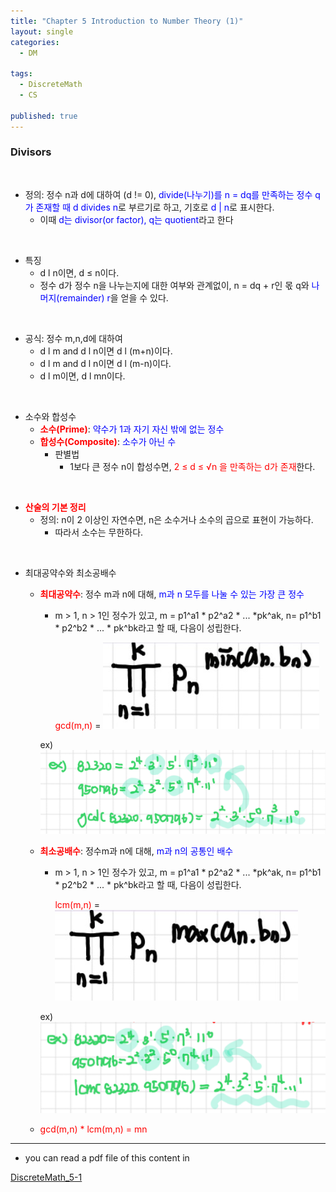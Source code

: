 ```yaml
---
title: "Chapter 5 Introduction to Number Theory (1)"
layout: single
categories:
  - DM

tags:
  - DiscreteMath
  - CS

published: true
---
```


### Divisors

<br>

- 정의: 정수 n과 d에 대하여 (d != 0), <span style = "color:blue">divide(나누기)를 n = dq를 만족하는 정수 q가 존재할 때 d divides n</span>로 부르기로 하고, 기호로 <span style = "color:blue">d | n</span>로 표시한다. 
  - 이때 <span style = "color:blue">d는 divisor(or factor), q는 quotient</span>라고 한다


<br>

- 특징
  - d l n이면, d ≤ n이다.
  - 정수 d가 정수 n을 나누는지에 대한 여부와 관계없이, n = dq + r인 몫 q와 <span style = "color:blue">나머지(remainder) r</span>을 얻을 수 있다.


<br>

- 공식: 정수 m,n,d에 대하여
  - d l m and d l n이면 d l (m+n)이다.
  - d l m and d l n이면 d l (m-n)이다.
  - d l m이면, d l mn이다.

<br>

- 소수와 합성수
  - <span style = "color:red">**소수(Prime)**</span>: <span style = "color:blue">약수가 1과 자기 자신 밖에 없는 정수</span>
  - <span style = "color:red">**합성수(Composite)**</span>: <span style = "color:blue">소수가 아닌 수</span>
    - 판별법
      - 1보다 큰 정수 n이 합성수면, <span style = "color:red">2 ≤ d ≤ √n 을 만족하는 d가 존재</span>한다. 

<br>

- <span style = "color:red">**산술의 기본 정리**</span>
  - 정의: n이 2 이상인 자연수면, n은 소수거나 소수의 곱으로 표현이 가능하다.
    - 따라서 소수는 무한하다.

<br>

- 최대공약수와 최소공배수

  - <span style = "color:red">**최대공약수**</span>: 정수 m과 n에 대해, <span style = "color:blue">m과 n 모두를 나눌 수 있는 가장 큰 정수</span>

    - m > 1, n > 1인 정수가 있고, m = p1^a1 * p2^a2 * ... *pk^ak, n= p1^b1 * p2^b2 * ... * pk^bk라고 할 때, 다음이 성립한다.

      <span style = "color:red">gcd(m,n) </span>= ![image-20221201152255499](/assets/images/2022-11-29-DM5-1/image-20221201152255499.png)

    ex) ![image-20221201152332274](/assets/images/2022-11-29-DM5-1/image-20221201152332274.png)

  - <span style = "color:red">**최소공배수**</span>: 정수m과 n에 대해, <span style = "color:blue">m과 n의 공통인 배수</span>

    - m > 1, n > 1인 정수가 있고, m = p1^a1 * p2^a2 * ... *pk^ak, n= p1^b1 * p2^b2 * ... * pk^bk라고 할 때, 다음이 성립한다.

      <span style = "color:red">lcm(m,n)</span> = ![image-20221201152447878](/assets/images/2022-11-29-DM5-1/image-20221201152447878.png)

    ex) ![image-20221201152511763](/assets/images/2022-11-29-DM5-1/image-20221201152511763.png)

  - <span style = "color:red">gcd(m,n) * lcm(m,n) = mn</span>

---

- you can read a pdf file of this content in 

[DiscreteMath_5-1](https://github.com/maloveforme/maloveforme.github.io/tree/master/summary/DM)
